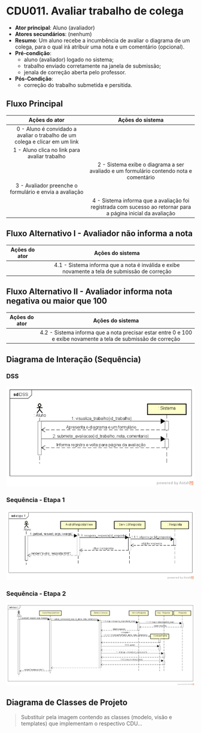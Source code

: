 # CDU011. Avaliar trabalho de colega 

- **Ator principal**: Aluno (avaliador)
- **Atores secundários**: (nenhum)
- **Resumo**: Um aluno recebe a incumbência de avaliar o diagrama de um colega, para o qual irá atribuir uma nota e um comentário (opcional).
- **Pré-condição**: 
  - aluno (avaliador) logado no sistema;
  - trabalho enviado corretamente na janela de submissão;
  - jenala de correção aberta pelo professor.
- **Pós-Condição**: 
  - correção do trabalho submetida e persitida. 

## Fluxo Principal
| Ações do ator | Ações do sistema |
| :-----------: | :--------------: | 
| 0 - Aluno é convidado a avaliar o trabalho de um colega e clicar em um link | |  
| 1 - Aluno clica no link para avaliar trabalho |  |
|  | 2 - Sistema exibe o diagrama a ser avaliado e um formulário contendo nota e comentário |
| 3 - Avaliador preenche o formulário e envia a avaliação |  |
|  | 4 - Sistema informa que a avaliação foi registrada com sucesso ao retornar para a página inicial da avaliação |

## Fluxo Alternativo I - Avaliador não informa a nota
| Ações do ator | Ações do sistema |
| :-----------: |:---------------: | 
|  | 4.1 - Sistema informa que a nota é inválida e exibe novamente a tela de submissão de correção |

## Fluxo Alternativo II - Avaliador informa nota negativa ou maior que 100
| Ações do ator | Ações do sistema |
| :-----------: | :--------------: | 
| | 4.2 - Sistema informa que a nota precisar estar entre 0 e 100 e exibe novamente a tela de submissão de correção |  

## Diagrama de Interação (Sequência)

### DSS

![Diagrama de Sequência do Sistema](./DSS.png)

### Sequência - Etapa 1

![Etapa 1 do diagrama de sequência](./etapa%201.png)

### Sequência - Etapa 2

![Etapa 2 do diagrama de sequência](./etapa%202.png)

## Diagrama de Classes de Projeto

> Substituir pela imagem contendo as classes (modelo, visão e templates) que implementam o respectivo CDU...